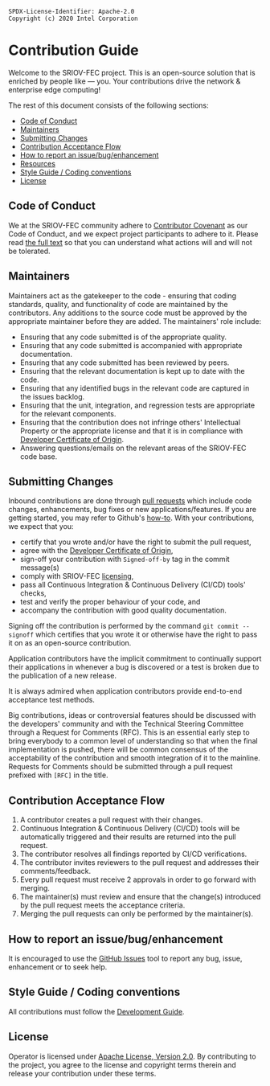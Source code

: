 ```text
SPDX-License-Identifier: Apache-2.0
Copyright (c) 2020 Intel Corporation
```
<!-- omit in toc -->
# Contribution Guide
Welcome to the SRIOV-FEC project. This is an open-source solution that is enriched by people like — you. Your contributions drive the network & enterprise edge computing!

The rest of this document consists of the following sections:

- [Code of Conduct](#code-of-conduct)
- [Maintainers](#maintainers)
- [Submitting Changes](#submitting-changes)
- [Contribution Acceptance Flow](#contribution-acceptance-flow)
- [How to report an issue/bug/enhancement](#how-to-report-an-issuebugenhancement)
- [Resources](#resources)
- [Style Guide / Coding conventions](#style-guide--coding-conventions)
- [License](#license)

## Code of Conduct
We at the SRIOV-FEC community adhere to [Contributor Covenant](https://www.contributor-covenant.org/) as our Code of Conduct, and we expect project participants to adhere to it. Please read [the full text](CODE_OF_CONDUCT.md) so that you can understand what actions will and will not be tolerated.

## Maintainers
Maintainers act as the gatekeeper to the code - ensuring that coding standards, quality, and functionality of code are maintained by the contributors. Any additions to the source code must be approved by the appropriate maintainer before they are added. The maintainers' role include:

* Ensuring that any code submitted is of the appropriate quality.
* Ensuring that any code submitted is accompanied with appropriate documentation.
* Ensuring that any code submitted has been reviewed by peers.
* Ensuring that the relevant documentation is kept up to date with the code.
* Ensuring that any identified bugs in the relevant code are captured in the issues backlog.
* Ensuring that the unit, integration, and regression tests are appropriate for the relevant components.
* Ensuring that the contribution does not infringe others' Intellectual Property or the appropriate license and that it is in compliance with [Developer Certificate of Origin](http://developercertificate.org/).
* Answering questions/emails on the relevant areas of the SRIOV-FEC code base.

## Submitting Changes
Inbound contributions are done through [pull requests](https://github.com/smart-edge-open/sriov-fec-operator/pulls) which include code changes, enhancements, bug fixes or new applications/features. If you are getting started, you may refer to Github's [how-to](https://help.github.com/articles/using-pull-requests/). With your contributions, we expect that you:

* certify that you wrote and/or have the right to submit the pull request,
* agree with the [Developer Certificate of Origin](http://developercertificate.org/),
* sign-off your contribution with `Signed-off-by` tag in the commit message(s)
* comply with SRIOV-FEC [licensing](#license),
* pass all Continuous Integration & Continuous Delivery (CI/CD) tools' checks,
* test and verify the proper behaviour of your code, and
* accompany the contribution with good quality documentation.

Signing off the contribution is performed by the command `git commit --signoff` which certifies that you wrote it or otherwise have the right to pass it on as an open-source contribution.

Application contributors have the implicit commitment to continually support their applications in whenever a bug is discovered or a test is broken due to the publication of a new release.

It is always admired when application contributors provide end-to-end acceptance test methods.

Big contributions, ideas or controversial features should be discussed with the developers' community and with the Technical Steering Committee through a Request for Comments (RFC). This is an essential early step to bring everybody to a common level of understanding so that when the final implementation is pushed, there will be common consensus of the acceptability of the contribution and smooth integration of it to the mainline. Requests for Comments should be submitted through a pull request prefixed with `[RFC]` in the title.

## Contribution Acceptance Flow
1. A contributor creates a pull request with their changes.
2. Continuous Integration & Continuous Delivery (CI/CD) tools will be automatically triggered and their results are returned into the pull request.
3. The contributor resolves all findings reported by CI/CD verifications.
4. The contributor invites reviewers to the pull request and addresses their comments/feedback.
5. Every pull request must receive 2 approvals in order to go forward with merging.
6. The maintainer(s) must review and ensure that the change(s) introduced by the pull request meets the acceptance criteria.
6. Merging the pull requests can only be performed by the maintainer(s).

## How to report an issue/bug/enhancement
It is encouraged to use the [GitHub Issues](https://github.com/smart-edge-open/sriov-fec-operator/issues) tool to report any bug, issue, enhancement or to seek help.

## Style Guide / Coding conventions
All contributions must follow the [Development Guide](DEVELOPING.md).

## License
Operator is licensed under [Apache License, Version 2.0](LICENSE). By contributing to the project, you agree to the license and copyright terms therein and release your contribution under these terms.

